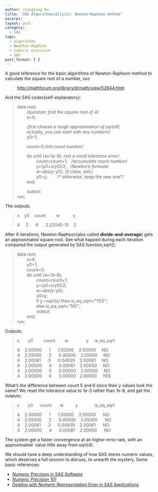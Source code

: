 ```yaml
---
author: Jiangtang Hu
title: 'SAS Algorithmically(1): Newton-Raphson method'
excerpt:
layout: post
category:
  - SAS
tags:
  - algorithms
  - Newthon-Raphson
  - numeric precision
  - SAS
post_format: [ ]
---
```

A good reference for the basic algorithms of Newton-Raphson method to calculate the square root of a number, *see*

> <http://mathforum.org/library/drmath/view/52644.html>

And the SAS codes(self-explanatory):

> data root;   
>         /*question: find the square root of 4*/   
>         x=4;  
> 
>         /*first choose a rough approximation of sqrt(4);   
>         actually, you can start with any numbers*/   
>         y0=1;         
> 
>         count=0;/*init count number*/ 
> 
>         do until (w<1e-8); /*set a small tolerance error*/   
>                 count=count+1;   /*accumulate count number*/   
>                 y=(y0+x/y0)/2;   /*Newton’s formula*/   
>                 w=abs(y-y0); /*if close, exit;*/   
>                 y0=y;        /* otherwise, keep the new one*/   
>         end; 
> 
>         output;   
> run;

The outputs:           

> x    y0    count         w           y 
> 
> 4     2      6      2.2204E-15    2 

After 6 iterations, Newton-Raphson(also called **divide-and-average**) gets an approximated square root. See what happed during each iteration compared the output generated by SAS function,sqrt():

> data root;   
>         x=4;    
>         y0=1;          
>         count=0;   
>         do until (w<1e-8);     
>                 count=count+1;     
>                 y=(y0+x/y0)/2;    
>                 w=abs(y-y0);   
>                 y0=y;   
>                 if y =sqrt(x) then is\_eq\_sqrt="YES";   
>                 else is\_eq\_sqrt="NO";   
>                 output;   
>         end;   
> run;

Outputs:

> x       y0         count        w               y     is\_eq\_sqrt 
> 
> 4    2.50000      1      1.50000    2.50000     NO   
> 4    2.05000      2      0.45000    2.05000     NO   
> 4    2.00061      3      0.04939    2.00061     NO   
> 4    2.00000      4      0.00061    2.00000     NO   
> 4    2.00000      5      0.00000    2.00000     NO   
> 4    2.00000      6      0.00000   2.00000     YES      

What’s the difference between count 5 and 6 since their y values look the same? We reset the tolerance value to 1e-3 rather than 1e-8, and get the outputs:

> x       y0      count       w          y              is\_eq\_sqrt 
> 
> 4    2.50000      1      1.50000    2.50000      NO   
> 4    2.05000      2      0.45000    2.05000      NO   
> 4    2.00061      3      0.04939    2.00061      NO   
> 4    2.00000      4      0.00061    2.00000      NO       

The system get a faster convergence at an higher error rate, with an approximated  value little away from sqrt(4). 

We should have a deep understanding of how SAS stores numeric values, which deserves a full session to discuss, to unearth the mystery. Some basic references:

*   *[Numeric Precision in SAS Software][1]*
*   *[Numeric Precision 101][2]*
*   *[Dealing with Numeric Representation Error in SAS Applications][3]*

 [1]: http://support.sas.com/documentation/cdl/en/lrcon/62955/HTML/default/a000695157.htm
 [2]: http://support.sas.com/techsup/technote/ts654.pdf
 [3]: http://support.sas.com/techsup/technote/ts230.html